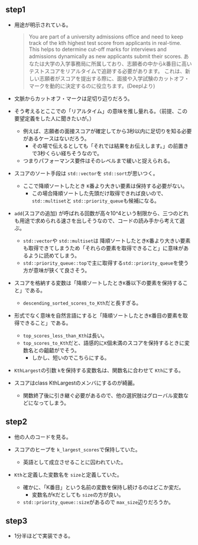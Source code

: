 ## step1
- 用途が明示されている。
    > You are part of a university admissions office and need to keep track of the kth highest test score from applicants in real-time.
    > This helps to determine cut-off marks for interviews and admissions dynamically as new applicants submit their scores.
    > あなたは大学の入学事務局に所属しており、志願者の中からk番目に高いテストスコアをリアルタイムで追跡する必要があります。
    > これは、新しい志願者がスコアを提出する際に、面接や入学試験のカットオフ・マークを動的に決定するのに役立ちます。(Deeplより)
- 文脈からカットオフ・マークは足切り辺りだろう。
- そう考えるとここでの「リアルタイム」の意味を推し量れる。（前提、この要望定義をした人に聞きたいが。）
  - 例えば、志願者の面接スコアが確定してから3秒以内に足切りを知る必要があるケースはないだろう。
    - その場で伝えるとしても「それでは結果をお伝えします。」の前置きで3秒くらい経ちそうなので。
  - つまりパフォーマンス要件はそのレベルまで緩いと捉えられる。

- スコアのソート手段は `std::vector`を `std::sort`が思いつく。
  - ここで降順ソートしたとき `K`番より大きい要素は保持する必要がない。
    - この場合降順ソートした先頭だけ取得できれば良いので、`std::multiset`と `std::priority_queue`も候補になる。
- `add`(スコアの追加) が呼ばれる回数が高々10^4という制限から、三つのどれも用途で求められる速さを出しそうなので、コードの読み手から考えて選ぶ。
  - `std::vector`や `std::multiset`は 降順ソートしたとき`K`番より大きい要素も取得できてしまうため「それらの要素を取得できること」に意味があるように読めてしまう。
  - `std::priority_queue::top`で主に取得する`std::priority_queue`を使う方が意味が狭くて良さそう。

- スコアを格納する変数は「降順ソートしたとき`K`番以下の要素を保持すること」である。
  - `descending_sorted_scores_to_Kth`だと長すぎる。
- 形式でなく意味を自然言語にすると「降順ソートしたとき`K`番目の要素を取得できること」である。
  - `top_scores_less_than_Kth`は長い。
  - `top_scores_to_Kth`だと、語感的に`K`個未満のスコアを保持するときに変数名との齟齬がでそう。
    - しかし、短いのでこちらにする。

- `KthLargest`の引数 `k`を保持する変数名は、関数名に合わせて `Kth`にする。

- スコアはclass KthLargestのメンバにするのが綺麗。
  - 関数終了後に引き継ぐ必要があるので、他の選択肢はグローバル変数などになってしまう。
    
## step2
- 他の人のコードを見る。

- スコアのヒープを `k_largest_scores`で保持していた。
  - 英語として成立させることに囚われていた。

- `Kth`と定義した変数名を `size`と定義していた。
  - 確かに、「K番目」という名前の変数を保持し続けるのはどこか変だ。
    - 変数名が`K`だとしても `size`の方が良い。
  - `std::priority_queue::size`があるので `max_size`辺りだろうか。

## step3
- 1分半ほどで実装できる。
